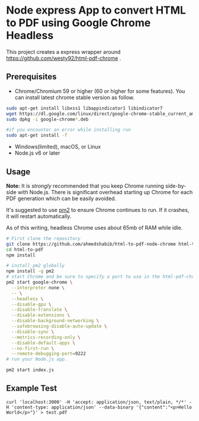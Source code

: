 # Node express App to convert HTML to PDF using Google Chrome Headless

This project creates a express wrapper around https://github.com/westy92/html-pdf-chrome .


## Prerequisites

* Chrome/Chromium 59 or higher (60 or higher for some features). You can install latest chrome stable version as follow.
```bash
sudo apt-get install libxss1 libappindicator1 libindicator7
wget https://dl.google.com/linux/direct/google-chrome-stable_current_amd64.deb
sudo dpkg -i google-chrome*.deb

#if you encounter an error while installing run
sudo apt-get install -f
```
* Windows(limited), macOS, or Linux
* Node.js v6 or later

## Usage

__Note:__ It is _strongly_ recommended that you keep Chrome running side-by-side with Node.js.  There is significant overhead starting up Chrome for each PDF generation which can be easily avoided.

It's suggested to use [pm2](http://pm2.keymetrics.io/) to ensure Chrome continues to run.  If it crashes, it will restart automatically.

As of this writing, headless Chrome uses about 65mb of RAM while idle.

```bash
# First clone the repository 
git clone https://github.com/ahmedshabib/html-to-pdf-node-chrome html-to-pdf
cd html-to-pdf
npm install

# install pm2 globally
npm install -g pm2
# start Chrome and be sure to specify a port to use in the html-pdf-chrome options.
pm2 start google-chrome \
  --interpreter none \
  -- \
  --headless \
  --disable-gpu \
  --disable-translate \
  --disable-extensions \
  --disable-background-networking \
  --safebrowsing-disable-auto-update \
  --disable-sync \
  --metrics-recording-only \
  --disable-default-apps \
  --no-first-run \
  --remote-debugging-port=9222
# run your Node.js app.

pm2 start index.js
```

## Example Test
```
curl 'localhost:3000' -H 'accept: application/json, text/plain, */*' -H 'content-type: application/json' --data-binary '{"content":"<p>Hello World</p>"}' > test.pdf
```

